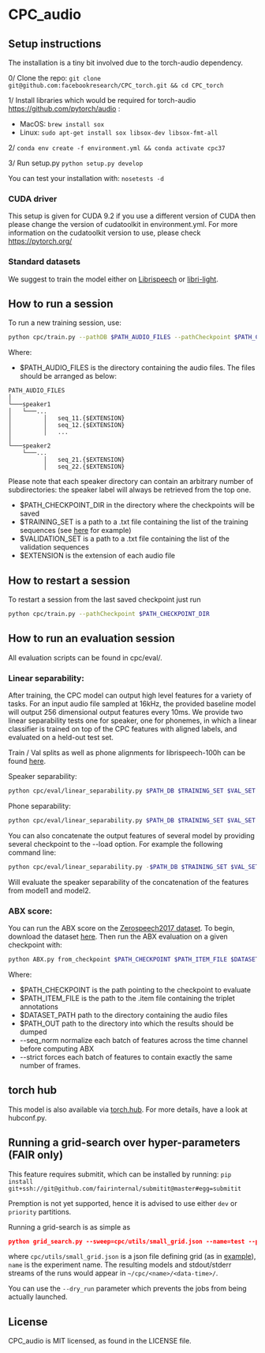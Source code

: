 # CPC_audio

## Setup instructions

The installation is a tiny bit involved due to the torch-audio dependency.

0/ Clone the repo:
`git clone git@github.com:facebookresearch/CPC_torch.git && cd CPC_torch`

1/ Install libraries which would be required for torch-audio https://github.com/pytorch/audio :
 * MacOS: `brew install sox`
 * Linux: `sudo apt-get install sox libsox-dev libsox-fmt-all`

2/ `conda env create -f environment.yml && conda activate cpc37`

3/ Run setup.py
`python setup.py develop`

You can test your installation with:
`nosetests -d`

### CUDA driver

This setup is given for CUDA 9.2 if you use a different version of CUDA then please change the version of cudatoolkit in environment.yml.
For more information on the cudatoolkit version to use, please check https://pytorch.org/

### Standard datasets

We suggest to train the model either on [Librispeech](http://www.openslr.org/12/) or [libri-light](https://github.com/facebookresearch/libri-light).


## How to run a session

To run a new training session, use:

```bash
python cpc/train.py --pathDB $PATH_AUDIO_FILES --pathCheckpoint $PATH_CHECKPOINT_DIR --pathTrain $TRAINING_SET --pathVal $VAL_SET --file_extension $EXTENSION
```

Where:
- $PATH_AUDIO_FILES is the directory containing the audio files. The files should be arranged as below:
```
PATH_AUDIO_FILES  
│
└───speaker1
│   └───...
│         │   seq_11.{$EXTENSION}
│         │   seq_12.{$EXTENSION}
│         │   ...
│   
└───speaker2
    └───...
          │   seq_21.{$EXTENSION}
          │   seq_22.{$EXTENSION}
```

Please note that each speaker directory can contain an arbitrary number of subdirectories: the speaker label will always be retrieved from the top one.

- $PATH_CHECKPOINT_DIR in the directory where the checkpoints will be saved
- $TRAINING_SET is a path to a .txt file containing the list of the training sequences (see [here](https://drive.google.com/drive/folders/1BhJ2umKH3whguxMwifaKtSra0TgAbtfb) for example)
- $VALIDATION_SET is a path to a .txt file containing the list of the validation sequences
- $EXTENSION is the extension of each audio file

## How to restart a session

To restart a session from the last saved checkpoint just run
```bash
python cpc/train.py --pathCheckpoint $PATH_CHECKPOINT_DIR
```
## How to run an evaluation session

All evaluation scripts can be found in cpc/eval/.

### Linear separability:

After training, the CPC model can output high level features for a variety of tasks. For an input audio file sampled at 16kHz, the provided baseline model will output 256 dimensional output features every 10ms. We provide two linear separability tests one for speaker, one for phonemes, in which a linear classifier is trained on top of the CPC features with aligned labels, and evaluated on a held-out test set.

Train / Val splits as well as phone alignments for librispeech-100h can be found [here](https://drive.google.com/drive/folders/1BhJ2umKH3whguxMwifaKtSra0TgAbtfb).


Speaker separability:

```bash
python cpc/eval/linear_separability.py $PATH_DB $TRAINING_SET $VAL_SET $CHECKPOINT_TO_LOAD --pathCheckpoint $PATH_CHECKPOINT
```

Phone separability:
```bash
python cpc/eval/linear_separability.py $PATH_DB $TRAINING_SET $VAL_SET $CHECKPOINT_TO_LOAD --pathCheckpoint $PATH_CHECKPOINT --pathPhone $PATH_TO_PHONE_LABELS
```

You can also concatenate the output features of several model by providing several checkpoint to the --load option. For example the following command line:

```bash
python cpc/eval/linear_separability.py -$PATH_DB $TRAINING_SET $VAL_SET model1.pt model2.pt --pathCheckpoint $PATH_CHECKPOINT
```

Will evaluate the speaker separability of the concatenation of the features from model1 and model2.


### ABX score:

You can run the ABX score on the [Zerospeech2017 dataset](https://zerospeech.com/2017/index.html). To begin, download the dataset [here](https://download.zerospeech.com/). Then run the ABX evaluation on a given checkpoint with:

```bash
python ABX.py from_checkpoint $PATH_CHECKPOINT $PATH_ITEM_FILE $DATASET_PATH --seq_norm --strict --file_extension .wav --out $PATH_OUT
```
Where:
- $PATH_CHECKPOINT is the path pointing to the checkpoint to evaluate
- $PATH_ITEM_FILE is the path to the .item file containing the triplet annotations
- $DATASET_PATH path to the directory containing the audio files
- $PATH_OUT path to the directory into which the results should be dumped
- --seq_norm normalize each batch of features across the time channel before computing ABX
- --strict forces each batch of features to contain exactly the same number of frames.

## torch hub

This model is also available via [torch.hub](https://pytorch.org/docs/stable/hub.html). For more details, have a look at hubconf.py.

## Running a grid-search over hyper-parameters (FAIR only)

This feature requires submitit, which can be installed by running:
`pip install git+ssh://git@github.com/fairinternal/submitit@master#egg=submitit`

Premption is not yet supported, hence it is advised to use either `dev` or `priority` partitions.

Running a grid-search is as simple as
```json
python grid_search.py --sweep=cpc/utils/small_grid.json --name=test --partition=dev
```
where `cpc/utils/small_grid.json` is a json file defining grid (as in [example](utils/small_grid.json)), `name` is the experiment name.
The resulting models and stdout/stderr streams of the runs would appear in `~/cpc/<name>/<data-time>/`.

You can use the `--dry_run` parameter which prevents the jobs from being actually launched.

## License

CPC_audio is MIT licensed, as found in the LICENSE file.
